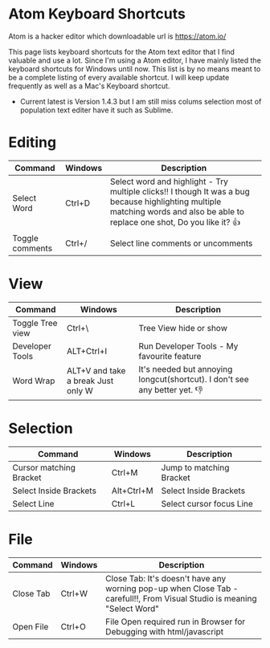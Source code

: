 # Atom Keyboard Shortcuts

Atom is a hacker editor which downloadable url is https://atom.io/ 

This page lists keyboard shortcuts for the Atom text editor that I find valuable and use a lot. Since I'm using a Atom editor, I have mainly listed the keyboard shortcuts for Windows until now. This list is by no means meant to be a complete listing of every available
shortcut. I will keep update frequently as well as a Mac's Keyboard shortcut.

 * Current latest is Version 1.4.3 but I am still miss colums selection most of population text editer have it such as Sublime.

# Editing

| Command | Windows | Description |
| --- | --- | --- |
| Select Word | Ctrl+D | Select word and highlight - Try multiple clicks!! I though It was a bug because highlighting multiple matching words and also be able to replace one shot, Do you like it? :+1: |
| Toggle comments | Ctrl+/ | Select line comments or uncomments |


# View
| Command | Windows | Description |
| --- | --- | --- |
| Toggle Tree view | Ctrl+\ | Tree View hide or show  |
| Developer Tools | ALT+Ctrl+I | Run Developer Tools - My favourite feature |
| Word Wrap | ALT+V and take a break Just only W | It's needed but annoying longcut(shortcut). I don't see any better yet. :-1: |


# Selection
| Command | Windows | Description |
| --- | --- | --- |
| Cursor matching Bracket | Ctrl+M | Jump to matching Bracket  |
| Select Inside Brackets | Alt+Ctrl+M | Select Inside Brackets  |
| Select Line | Ctrl+L | Select cursor focus Line  |


# File
| Command | Windows | Description |
| --- | --- | --- |
| Close Tab | Ctrl+W | Close Tab: It's doesn't have any worning pop-up when Close Tab - carefull!!, From Visual Studio is meaning "Select Word" |
| Open File | Ctrl+O | File Open required run in Browser for Debugging with html/javascript  |
